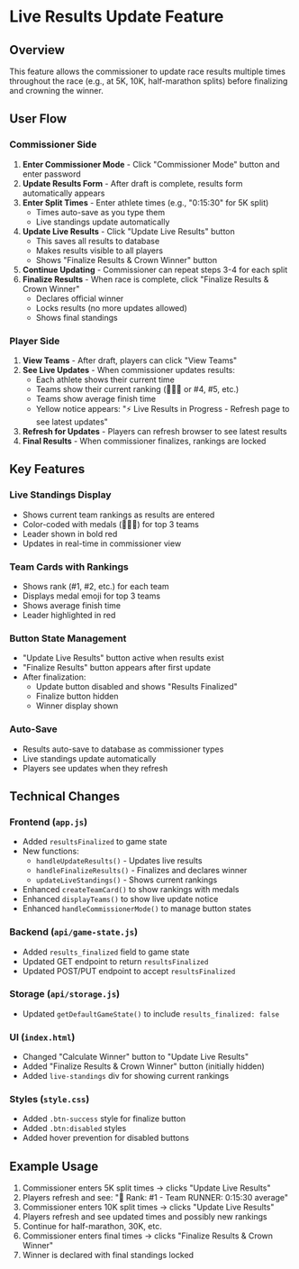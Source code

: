 # Live Results Update Feature

## Overview
This feature allows the commissioner to update race results multiple times throughout the race (e.g., at 5K, 10K, half-marathon splits) before finalizing and crowning the winner.

## User Flow

### Commissioner Side

1. **Enter Commissioner Mode** - Click "Commissioner Mode" button and enter password
2. **Update Results Form** - After draft is complete, results form automatically appears
3. **Enter Split Times** - Enter athlete times (e.g., "0:15:30" for 5K split)
   - Times auto-save as you type them
   - Live standings update automatically
4. **Update Live Results** - Click "Update Live Results" button
   - This saves all results to database
   - Makes results visible to all players
   - Shows "Finalize Results & Crown Winner" button
5. **Continue Updating** - Commissioner can repeat steps 3-4 for each split
6. **Finalize Results** - When race is complete, click "Finalize Results & Crown Winner"
   - Declares official winner
   - Locks results (no more updates allowed)
   - Shows final standings

### Player Side

1. **View Teams** - After draft, players can click "View Teams" 
2. **See Live Updates** - When commissioner updates results:
   - Each athlete shows their current time
   - Teams show their current ranking (🥇🥈🥉 or #4, #5, etc.)
   - Teams show average finish time
   - Yellow notice appears: "⚡ Live Results in Progress - Refresh page to see latest updates"
3. **Refresh for Updates** - Players can refresh browser to see latest results
4. **Final Results** - When commissioner finalizes, rankings are locked

## Key Features

### Live Standings Display
- Shows current team rankings as results are entered
- Color-coded with medals (🥇🥈🥉) for top 3 teams
- Leader shown in bold red
- Updates in real-time in commissioner view

### Team Cards with Rankings
- Shows rank (#1, #2, etc.) for each team
- Displays medal emoji for top 3 teams
- Shows average finish time
- Leader highlighted in red

### Button State Management
- "Update Live Results" button active when results exist
- "Finalize Results" button appears after first update
- After finalization:
  - Update button disabled and shows "Results Finalized"
  - Finalize button hidden
  - Winner display shown

### Auto-Save
- Results auto-save to database as commissioner types
- Live standings update automatically
- Players see updates when they refresh

## Technical Changes

### Frontend (`app.js`)
- Added `resultsFinalized` to game state
- New functions:
  - `handleUpdateResults()` - Updates live results
  - `handleFinalizeResults()` - Finalizes and declares winner
  - `updateLiveStandings()` - Shows current rankings
- Enhanced `createTeamCard()` to show rankings with medals
- Enhanced `displayTeams()` to show live update notice
- Enhanced `handleCommissionerMode()` to manage button states

### Backend (`api/game-state.js`)
- Added `results_finalized` field to game state
- Updated GET endpoint to return `resultsFinalized`
- Updated POST/PUT endpoint to accept `resultsFinalized`

### Storage (`api/storage.js`)
- Updated `getDefaultGameState()` to include `results_finalized: false`

### UI (`index.html`)
- Changed "Calculate Winner" button to "Update Live Results"
- Added "Finalize Results & Crown Winner" button (initially hidden)
- Added `live-standings` div for showing current rankings

### Styles (`style.css`)
- Added `.btn-success` style for finalize button
- Added `.btn:disabled` styles
- Added hover prevention for disabled buttons

## Example Usage

1. Commissioner enters 5K split times → clicks "Update Live Results"
2. Players refresh and see: "🥇 Rank: #1 - Team RUNNER: 0:15:30 average"
3. Commissioner enters 10K split times → clicks "Update Live Results"  
4. Players refresh and see updated times and possibly new rankings
5. Continue for half-marathon, 30K, etc.
6. Commissioner enters final times → clicks "Finalize Results & Crown Winner"
7. Winner is declared with final standings locked
